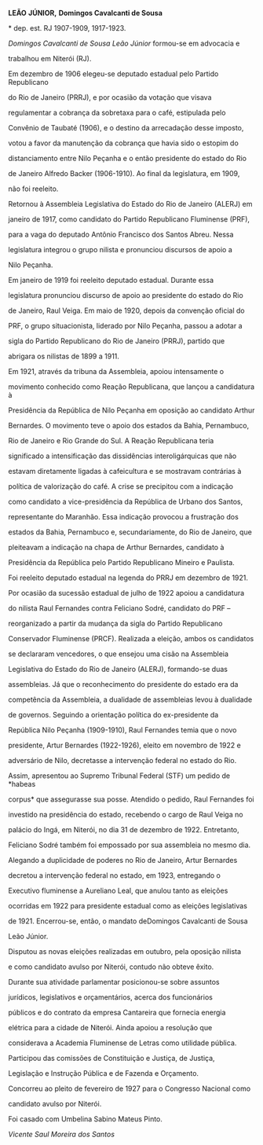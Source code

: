 **LEÃO** **JÚNIOR,** **Domingos Cavalcanti de Sousa**



\* dep. est. RJ 1907-1909, 1917-1923.



*Domingos Cavalcanti de Sousa Leão Júnior* formou-se em advocacia e

trabalhou em Niterói (RJ).



Em dezembro de 1906 elegeu-se deputado estadual pelo Partido Republicano

do Rio de Janeiro (PRRJ), e por ocasião da votação que visava

regulamentar a cobrança da sobretaxa para o café, estipulada pelo

Convênio de Taubaté (1906), e o destino da arrecadação desse imposto,

votou a favor da manutenção da cobrança que havia sido o estopim do

distanciamento entre Nilo Peçanha e o então presidente do estado do Rio

de Janeiro Alfredo Backer (1906-1910). Ao final da legislatura, em 1909,

não foi reeleito.



Retornou à Assembleia Legislativa do Estado do Rio de Janeiro (ALERJ) em

janeiro de 1917, como candidato do Partido Republicano Fluminense (PRF),

para a vaga do deputado Antônio Francisco dos Santos Abreu. Nessa

legislatura integrou o grupo nilista e pronunciou discursos de apoio a

Nilo Peçanha.



Em janeiro de 1919 foi reeleito deputado estadual. Durante essa

legislatura pronunciou discurso de apoio ao presidente do estado do Rio

de Janeiro, Raul Veiga. Em maio de 1920, depois da convenção oficial do

PRF, o grupo situacionista, liderado por Nilo Peçanha, passou a adotar a

sigla do Partido Republicano do Rio de Janeiro (PRRJ), partido que

abrigara os nilistas de 1899 a 1911.



Em 1921, através da tribuna da Assembleia, apoiou intensamente o

movimento conhecido como Reação Republicana, que lançou a candidatura à

Presidência da República de Nilo Peçanha em oposição ao candidato Arthur

Bernardes. O movimento teve o apoio dos estados da Bahia, Pernambuco,

Rio de Janeiro e Rio Grande do Sul. A Reação Republicana teria

significado a intensificação das dissidências interoligárquicas que não

estavam diretamente ligadas à cafeicultura e se mostravam contrárias à

política de valorização do café. A crise se precipitou com a indicação

como candidato a vice-presidência da República de Urbano dos Santos,

representante do Maranhão. Essa indicação provocou a frustração dos

estados da Bahia, Pernambuco e, secundariamente, do Rio de Janeiro, que

pleiteavam a indicação na chapa de Arthur Bernardes, candidato à

Presidência da República pelo Partido Republicano Mineiro e Paulista.



Foi reeleito deputado estadual na legenda do PRRJ em dezembro de 1921.

Por ocasião da sucessão estadual de julho de 1922 apoiou a candidatura

do nilista Raul Fernandes contra Feliciano Sodré, candidato do PRF –

reorganizado a partir da mudança da sigla do Partido Republicano

Conservador Fluminense (PRCF). Realizada a eleição, ambos os candidatos

se declararam vencedores, o que ensejou uma cisão na Assembleia

Legislativa do Estado do Rio de Janeiro (ALERJ), formando-se duas

assembleias. Já que o reconhecimento do presidente do estado era da

competência da Assembleia, a dualidade de assembleias levou à dualidade

de governos. Seguindo a orientação política do ex-presidente da

República Nilo Peçanha (1909-1910), Raul Fernandes temia que o novo

presidente, Artur Bernardes (1922-1926), eleito em novembro de 1922 e

adversário de Nilo, decretasse a intervenção federal no estado do Rio.

Assim, apresentou ao Supremo Tribunal Federal (STF) um pedido de *habeas

corpus* que assegurasse sua posse. Atendido o pedido, Raul Fernandes foi

investido na presidência do estado, recebendo o cargo de Raul Veiga no

palácio do Ingá, em Niterói, no dia 31 de dezembro de 1922. Entretanto,

Feliciano Sodré também foi empossado por sua assembleia no mesmo dia.

Alegando a duplicidade de poderes no Rio de Janeiro, Artur Bernardes

decretou a intervenção federal no estado, em 1923, entregando o

Executivo fluminense a Aureliano Leal, que anulou tanto as eleições

ocorridas em 1922 para presidente estadual como as eleições legislativas

de 1921. Encerrou-se, então, o mandato deDomingos Cavalcanti de Sousa

Leão Júnior.



Disputou as novas eleições realizadas em outubro, pela oposição nilista

e como candidato avulso por Niterói, contudo não obteve êxito.



Durante sua atividade parlamentar posicionou-se sobre assuntos

jurídicos, legislativos e orçamentários, acerca dos funcionários

públicos e do contrato da empresa Cantareira que fornecia energia

elétrica para a cidade de Niterói. Ainda apoiou a resolução que

considerava a Academia Fluminense de Letras como utilidade pública.



Participou das comissões de Constituição e Justiça, de Justiça,

Legislação e Instrução Pública e de Fazenda e Orçamento.



Concorreu ao pleito de fevereiro de 1927 para o Congresso Nacional como

candidato avulso por Niterói.



Foi casado com Umbelina Sabino Mateus Pinto.



*Vicente Saul Moreira dos Santos*



